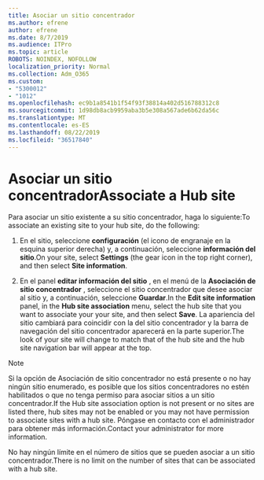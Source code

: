 ```yaml
---
title: Asociar un sitio concentrador
ms.author: efrene
author: efrene
ms.date: 8/7/2019
ms.audience: ITPro
ms.topic: article
ROBOTS: NOINDEX, NOFOLLOW
localization_priority: Normal
ms.collection: Adm_O365
ms.custom:
- "5300012"
- "1012"
ms.openlocfilehash: ec9b1a8541b1f54f93f38814a402d516788312c8
ms.sourcegitcommit: 1d98db8acb9959aba3b5e308a567ade6b62da56c
ms.translationtype: MT
ms.contentlocale: es-ES
ms.lasthandoff: 08/22/2019
ms.locfileid: "36517840"
---
```

# <a name="associate-a-hub-site"></a><span data-ttu-id="b4be3-102">Asociar un sitio concentrador</span><span class="sxs-lookup"><span data-stu-id="b4be3-102">Associate a Hub site</span></span>

<span data-ttu-id="b4be3-103">Para asociar un sitio existente a su sitio concentrador, haga lo siguiente:</span><span class="sxs-lookup"><span data-stu-id="b4be3-103">To associate an existing site to your hub site, do the following:</span></span>
  
1. <span data-ttu-id="b4be3-104">En el sitio, seleccione **configuración** (el icono de engranaje en la esquina superior derecha) y, a continuación, seleccione **información del sitio**.</span><span class="sxs-lookup"><span data-stu-id="b4be3-104">On your site, select **Settings** (the gear icon in the top right corner), and then select **Site information**.</span></span>

2. <span data-ttu-id="b4be3-105">En el panel **editar información del sitio** , en el menú de la **Asociación de sitio concentrador** , seleccione el sitio concentrador que desee asociar al sitio y, a continuación, seleccione **Guardar**.</span><span class="sxs-lookup"><span data-stu-id="b4be3-105">In the **Edit site information** panel, in the **Hub site association** menu, select the hub site that you want to associate your your site, and then select **Save**.</span></span> <span data-ttu-id="b4be3-106">La apariencia del sitio cambiará para coincidir con la del sitio concentrador y la barra de navegación del sitio concentrador aparecerá en la parte superior.</span><span class="sxs-lookup"><span data-stu-id="b4be3-106">The look of your site will change to match that of the hub site and the hub site navigation bar will appear at the top.</span></span>

 > [!Note]
><span data-ttu-id="b4be3-107">Si la opción de Asociación de sitio concentrador no está presente o no hay ningún sitio enumerado, es posible que los sitios concentradores no estén habilitados o que no tenga permiso para asociar sitios a un sitio concentrador.</span><span class="sxs-lookup"><span data-stu-id="b4be3-107">If the Hub site association option is not present or no sites are listed there, hub sites may not be enabled or you may not have permission to associate sites with a hub site.</span></span> <span data-ttu-id="b4be3-108">Póngase en contacto con el administrador para obtener más información.</span><span class="sxs-lookup"><span data-stu-id="b4be3-108">Contact your administrator for more information.</span></span>
>
><span data-ttu-id="b4be3-109">No hay ningún límite en el número de sitios que se pueden asociar a un sitio concentrador.</span><span class="sxs-lookup"><span data-stu-id="b4be3-109">There is no limit on the number of sites that can be associated with a hub site.</span></span>
  